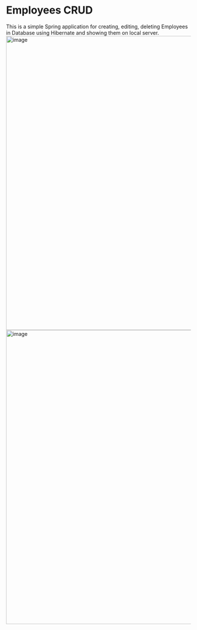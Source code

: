 # Employees CRUD
This is a simple Spring application for creating, editing, deleting Employees in Database using Hibernate and showing them on local server.
<img width="800" alt="image" src="https://user-images.githubusercontent.com/125138065/233973050-0ee92e28-125d-4849-83bc-e0500e4b483f.png">
<img width="800" alt="image" src="https://user-images.githubusercontent.com/125138065/233973246-ad87c410-56b1-4ded-aaaf-e5e4716469f9.png">
